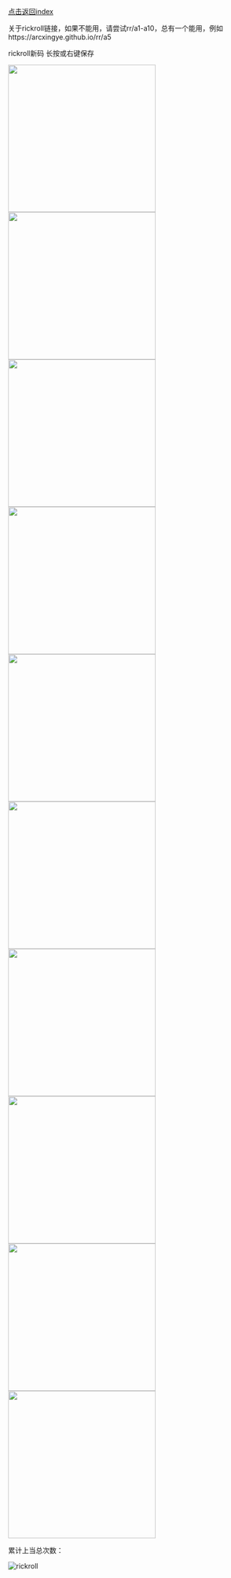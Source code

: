 [点击返回index](https://arcxingye.github.io/)

关于rickroll链接，如果不能用，请尝试rr/a1-a10，总有一个能用，例如https://arcxingye.github.io/rr/a5

rickroll新码 长按或右键保存

<img width="300" height="300" src="https://imgs.wiki/imgs/2023/08/23/ef734409c2a62213.jpg"/>

<img width="300" height="300" src="https://imgs.wiki/imgs/2023/08/23/41b68ce6befa40e5.jpg"/>

<img width="300" height="300" src="https://imgs.wiki/imgs/2023/08/23/4936d51366f7196a.jpg"/>

<img width="300" height="300" src="https://imgs.wiki/imgs/2023/08/23/8cd8447d87e8faa9.jpg"/>

<img width="300" height="300" src="https://imgs.wiki/imgs/2023/08/23/31fa563a1cd6a2b5.jpg"/>

<img width="300" height="300" src="https://imgs.wiki/imgs/2023/08/23/b0b1100063bf3386.jpg"/>

<img width="300" height="300" src="https://imgs.wiki/imgs/2023/08/23/6dfdbb8a0b3549e4.jpg"/>

<img width="300" height="300" src="https://imgs.wiki/imgs/2023/08/23/d244deb9d16c2ff2.jpg"/>

<img width="300" height="300" src="https://imgs.wiki/imgs/2023/08/23/35bdc3f89e473619.jpg"/>

<img width="300" height="300" src="https://imgs.wiki/imgs/2023/08/23/b66d09b2099dbb33.jpg"/>

累计上当总次数：

![rickroll](https://count.getloli.com/get/@rickroll)
